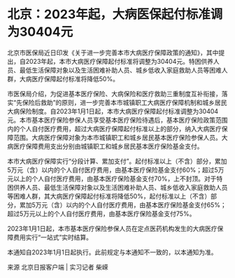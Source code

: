 # 北京：2023年起，大病医保起付标准调为30404元

​北京市医保局近日印发《关于进一步完善本市大病医疗保障政策的通知》，其中提出，自2023年起，本市大病医疗保障起付标准将调整为30404元。特困供养人员、最低生活保障对象以及生活困难补助人员、城乡低收入家庭救助人员等困难人群，大病医疗保障起付标准将降低50%。

市医保局介绍，为促进基本医疗保险、大病保险和医疗救助三重制度互补衔接，落实“先保险后救助”的原则，进一步完善本市城镇职工大病医疗保障机制和城乡居民大病保险制度。自2023年1月1日起，本市大病医疗保障起付标准调整为30404元。本市基本医疗保险参保人员享受基本医疗保险待遇后，基本医疗保险政策范围内的个人自付医疗费用，超过大病医疗保障起付标准以上的部分，纳入大病医疗保障范围。大病医疗保障对象为本市城镇职工和城乡居民基本医疗保险参保人员。大病医疗保障费用支出分别由城镇职工和城乡居民基本医疗保险基金支付。

本市大病医疗保障实行“分段计算、累加支付”。起付标准以上（不含）部分，累加5万元（含）以内的个人自付医疗费用，由基本医疗保险基金支付60%；超过5万元以上的个人自付医疗费用，由基本医疗保险基金支付70%，上不封顶。对于特困供养人员、最低生活保障对象以及生活困难补助人员、城乡低收入家庭救助人员等困难人群，其大病医疗保障起付标准将降低50%，起付标准以上（不含）部分，累加5万元（含）以内的个人自付医疗费用，由基本医疗保险基金支付65%；超过5万元以上的个人自付医疗费用，由基本医疗保险基金支付75%。

2023年1月1日起，本市基本医疗保险参保人员在定点医药机构发生的大病医疗保障费用实行“一站式”实时结算。

本通知自2023年1月1日起执行。此前规定与本通知不一致的，以本通知为准。

来源 北京日报客户端 | 实习记者 柴嵘

